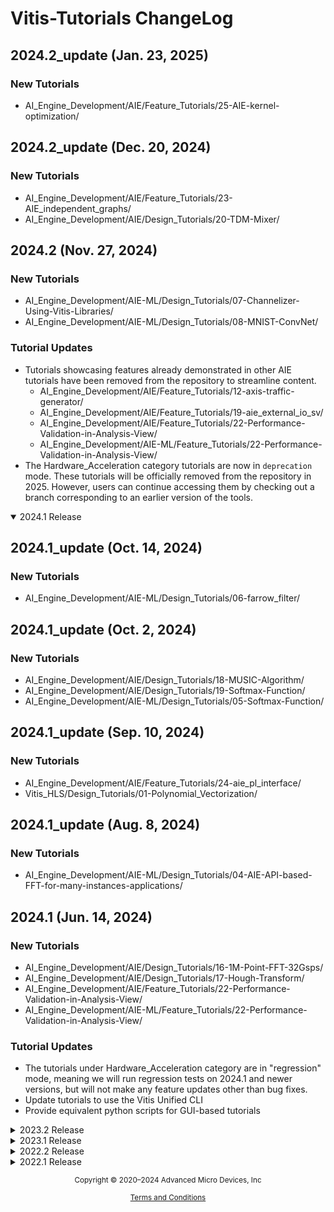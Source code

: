 # Vitis-Tutorials ChangeLog

## 2024.2_update (Jan. 23, 2025)
### New Tutorials
- AI_Engine_Development/AIE/Feature_Tutorials/25-AIE-kernel-optimization/

## 2024.2_update (Dec. 20, 2024)
### New Tutorials
- AI_Engine_Development/AIE/Feature_Tutorials/23-AIE_independent_graphs/
- AI_Engine_Development/AIE/Design_Tutorials/20-TDM-Mixer/

## 2024.2 (Nov. 27, 2024)
### New Tutorials
- AI_Engine_Development/AIE-ML/Design_Tutorials/07-Channelizer-Using-Vitis-Libraries/
- AI_Engine_Development/AIE-ML/Design_Tutorials/08-MNIST-ConvNet/

### Tutorial Updates
- Tutorials showcasing features already demonstrated in other AIE tutorials have been removed from the repository to streamline content.
    - AI_Engine_Development/AIE/Feature_Tutorials/12-axis-traffic-generator/
    - AI_Engine_Development/AIE/Feature_Tutorials/19-aie_external_io_sv/
    - AI_Engine_Development/AIE/Feature_Tutorials/22-Performance-Validation-in-Analysis-View/ 
    - AI_Engine_Development/AIE-ML/Feature_Tutorials/22-Performance-Validation-in-Analysis-View/ 
- The Hardware_Acceleration category tutorials are now in `deprecation` mode. These tutorials will be officially removed from the repository in 2025. However, users can continue accessing them by checking out a branch corresponding to an earlier version of the tools.

<details open>
    <summary>2024.1 Release</summary>

## 2024.1_update (Oct. 14, 2024)
### New Tutorials
- AI_Engine_Development/AIE-ML/Design_Tutorials/06-farrow_filter/

## 2024.1_update (Oct. 2, 2024)
### New Tutorials
- AI_Engine_Development/AIE/Design_Tutorials/18-MUSIC-Algorithm/
- AI_Engine_Development/AIE/Design_Tutorials/19-Softmax-Function/
- AI_Engine_Development/AIE-ML/Design_Tutorials/05-Softmax-Function/

## 2024.1_update (Sep. 10, 2024)
### New Tutorials
- AI_Engine_Development/AIE/Feature_Tutorials/24-aie_pl_interface/
- Vitis_HLS/Design_Tutorials/01-Polynomial_Vectorization/

## 2024.1_update (Aug. 8, 2024)
### New Tutorials
- AI_Engine_Development/AIE-ML/Design_Tutorials/04-AIE-API-based-FFT-for-many-instances-applications/

## 2024.1 (Jun. 14, 2024)
### New Tutorials 
- AI_Engine_Development/AIE/Design_Tutorials/16-1M-Point-FFT-32Gsps/
- AI_Engine_Development/AIE/Design_Tutorials/17-Hough-Transform/
- AI_Engine_Development/AIE/Feature_Tutorials/22-Performance-Validation-in-Analysis-View/ 
- AI_Engine_Development/AIE-ML/Feature_Tutorials/22-Performance-Validation-in-Analysis-View/ 

### Tutorial Updates
- The tutorials under Hardware_Acceleration category are in "regression" mode, meaning we will run regression tests on 2024.1 and newer versions, but will not make any feature updates other than bug fixes.
- Update tutorials to use the Vitis Unified CLI
- Provide equivalent python scripts for GUI-based tutorials
</details>

<details close>
    <summary>2023.2 Release</summary>

## 2023.2_update (Mar. 22, 2024)
### New Tutorials
- AI_Engine_Development/AIE/Design_Tutorials/14-Bitonic-Sorting/
- AI_Engine_Development/AIE/Design_Tutorials/15-farrow_filter/ 

## 2023.2_update (Feb. 19, 2024)
### New Tutorials
- AI_Engine_Development/AIE-ML/Design_Tutorials/03-AIE-ML-lenet_tutorial/
- AI_Engine_Development/AIE/Design_Tutorials/13-FFT-DFT-on-AIE/
- AI_Engine_Development/AIE/Feature_Tutorials/21-two_tone_filter/ 

## 2023.2_update (Jan. 31, 2024)
### New Tutorials
- Vitis_HLS/Design_Tutorials/02-Beamformer/
- Vitis_HLS/Feature_Tutorials/01-using_code_analyzer/
- Vitis_HLS/Feature_Tutorials/02-Beamformer_Analysis/
- AI_Engine_Development/AIE-ML/Design_Tutorials/02-Prime-Factor-FFT/
- AI_Engine_Development/AIE/Design_Tutorials/12-IFFT64K-2D/
- Embedded_Software/Feature_Tutorials/02-Debugging/

## 2023.2_update (Jan. 11, 2024)
### New Tutorials
- Embedded_Software/Feature_Tutorials/01-user_managed_mode/
- Embedded_Software/Feature_Tutorials/03-vitis_classic_to_unified_migration/
- Embedded_Software/Feature_Tutorials/04-vitis_scripting_flows/

## 2023.2 (Nov. 1st, 2023)
### New Tutorials 
- AI_Engine_Development/AIE-ML/Design_Tutorials/01-AIE-ML-programming-and-optimization/
- AI_Engine_Development/AIE/Feature_Tutorials/20-aiecompiler-features/ 
- Embedded_Software/Getting_Started/

### Tutorial Updates
- Update existing AIE feature tutorials to work with AIE-ML
    - AI_Engine_Development/AIE-ML/Feature_Tutorials/02-using-gmio/
    - AI_Engine_Development/AIE-ML/Feature_Tutorials/03-rtp-reconfiguration/
    - AI_Engine_Development/AIE-ML/Feature_Tutorials/04-packet-switching/
    - AI_Engine_Development/AIE-ML/Feature_Tutorials/05-AI-engine-versal-integration/
    - AI_Engine_Development/AIE-ML/Feature_Tutorials/20-aiecompiler-features/
- Tutorials that contain GUI design flow have been updated to work with the Unified IDE, which has become the default GUI in Vitis 2023.2 
- Updated tutorials to use the Vitis Unified CLI

### EoU Improvements
- Add an additional level under AI_Engine_Development to host tutorials targeting AIE and AIE-ML.
    - AI_Engine_Development/AIE
    - AI_Engine_Development/AIE-ML
    
</details>

<details close>
    <summary>2023.1 Release</summary>

## 2023.1_update (Sep. 21th, 2023)
### New Tutorials 
- AI_Engine_Development/Design_Tutorials/05-Prime-Factor-FFT/
- AI_Engine_Development/Design_Tutorials/09-ddc_chain/
- AI_Engine_Development/Design_Tutorials/11-Bilinear_Interpolation/

## 2023.1_update (Jul. 27th, 2023)
### New Tutorials 
- Vitis_Platform_Creation/Feature_Tutorials/04_platform_validation/
### Tutorial Updates
- Revamping the AI Engine debug walkthrough tutorial by using a smaller design for fast iteration and adding more features. 
    - AI_Engine_Development/Feature_Tutorials/09-debug-walkthrough/
### EoU Improvements
- Rewrite the README pages to help users locate tutorials and get help
    - AI_Engine_Development/README
    - Vitis_Platform_Creation/README

## 2023.1_update (Jun. 12th, 2023)
### New Tutorials 
- Vitis_Platform_Creation/Feature_Tutorials/03_Vitis_Export_To_Vivado/

### Tutorial Updates
- Provided an updated description and screenshots to help users leverage the new Vitis Unified IDE for design development.
    - Getting_Started/Vitis_HLS/
    - AI_Engine_Development/Feature_Tutorials/05-AI-engine-versal-integration/

## 2023.1 (May 24th, 2023)
### New Tutorials 
- AI_Engine_Development/Design_Tutorials/04-Polyphase-Channelizer/

### Tutorial Updates
- Updated the description and included screenshots to guide users on analyzing design performance using the Analysis view in Vitis Unified IDE. This replaces the deprecated Vitis Analyzer.
    - AI_Engine_Development/Feature_Tutorials/13-aie-performance-analysis/
    - AI_Engine_Development/Feature_Tutorials/14-implementing-iir-filter/
    - Hardware_Acceleration/Design_Tutorials/01-convolution-tutorial/
    - Hardware_Acceleration/Design_Tutorials/02-bloom/
    - Hardware_Acceleration/Design_Tutorials/06-cholesky-accel/
    - Hardware_Acceleration/Design_Tutorials/07-host-code-opt/
    - Hardware_Acceleration/Feature_Tutorials/02-mixing-c-rtl-kernels/
    - Hardware_Acceleration/Feature_Tutorials/04-mult-ddr-banks/
- Provided an updated description and screenshots to help users leverage the new Vitis Unified IDE for design development.
    - Getting_Started/Vitis_Platform/
- Update license to MIT, as well as legal attribution in code. 

### EoU Improvements
- Some of the tutorials have been restructured to improve user experience.
</details>

<details close>
    <summary>2022.2 Release</summary>

## 2022.2_update (Mar 1st, 2023)
### New Tutorials 
- Developer_Contributed/02-AIE_DSP_with_Makefile_and_GUI/
- Developer_Contributed/03-HLS_Code_Optimization/   
    
## 2022.2 (Nov 2nd, 2022)
### New Tutorials 
- Vitis_Platform_Creation/Design_Tutorials/04_Edge_VCK190_DFX/ 
- AI_Engine_Development/Design_Tutorials/10-GeMM_AIEvsDSP/
- AI_Engine_Development/Feature_Tutorials/19-aie_external_io_sv/

### Tutorial Updates
- Hardware_Acceleration/Design_Tutorials/10-get_moving_with_alveo/
    - moved from Hardware_Acceleration/Introduction/

### EoU Improvements
- New look of the landing page and a new FAQs page of Vitis-Tutorials. 
- New Introduction page of Vitis_Platform_Creation and Hardware_Acceleration to make searching for tutorials with specific flows easier and help users choose the proper tutorials for their needs.
- Some of the tutorials have been restructured to improve user experience.

</details>

<details close>
    <summary>2022.1 Release</summary>

## 2022.1_update (Sep 15th, 2022)
### New Tutorials 
- AI_Engine_Development/Feature_Tutorials/18-aie_a_to_z_custom_linux_platform/
- Hardware_Acceleration/Design_Tutorials/09-sssp-application/
- Hardware_Acceleration/Feature_Tutorials/10-p2p-card-to-card/
### Tutorial Updates
- AI_Engine_Development/Feature_Tutorials/17-RTL-IP-with-AIE-Engines/
   - moved from AI_Engine_Development/Design_Tutorials/04-custom-platform-emulation

## 2022.1 (May 6th, 2022)
### EoU Improvements
- New Introduction page of AI Engine Development category to make searching for tutorials with specific flows easier and help users choose the proper tutorials for their needs.
- New CHANGELOG page of the Vitis-Tutorials repository. Revision history information has also been added to several tutorials. 
- Some of the tutorials on platform creation and AIE development have been restructured to improve user experience.
- Add Vitis IDE support for some of the AIE feature tutorials, the supported tutorials can be downloaded as an example template to be added to a project and running in Vitis IDE.
### New Tutorials 
- Getting_Started/Vitis/Vitis_Platform/
- Vitis_Platform_Creation/Feature_Tutorials/02_platform_creation_petalinux_component/	
- AI_Engine_Development/Feature_Tutorials/16-external-traffic-generator-aie/
- Hardware_Acceleration/Design_Tutorials/08-alveo_aurora_kernel/
- Hardware_Acceleration/Feature_Tutorials/09-using-ethernet-on-alveo/
### Tutorial Updates
- Developer_Contributed/01-Versal_Custom_Thin_Platform_Extensible_System/  
    - Add lpddr4 to the platform; Add Yocto support; Add HW_Emu support. 
- Hardware_Acceleration/Design_Tutorials/03-rtl_stream_kernel_integration/ 
    - Introduce XRT Native API to replace OpenCL API.
- AI_Engine_Development/Feature_Tutorials/14-implementing-iir-filter/
    - Add part II 

</details>



<p class="sphinxhide" align="center"><sub>Copyright © 2020–2024 Advanced Micro Devices, Inc</sub></p>

<p class="sphinxhide" align="center"><sup><a href="https://www.amd.com/en/corporate/copyright">Terms and Conditions</a></sup></p>
